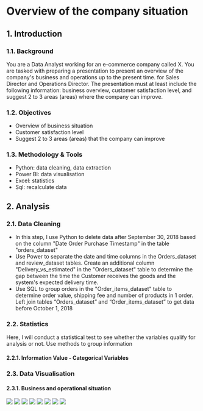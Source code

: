 # Overview of the company situation
## 1. Introduction
### 1.1. Background
You are a Data Analyst working for an e-commerce company called X. You are tasked with preparing a presentation to present an overview of the company's business and operations up to the present time. for Sales Director and Operations Director. The presentation must at least include the following information: business overview, customer satisfaction level, and suggest 2 to 3 areas (areas) where the company can improve.
### 1.2. Objectives
- Overview of business situation
- Customer satisfaction level
- Suggest 2 to 3 areas (areas) that the company can improve
### 1.3. Methodology &  Tools
- Python: data cleaning, data extraction
- Power BI: data visualisation
- Excel: statistics
- Sql: recalculate data
## 2. Analysis
### 2.1. Data Cleaning
- In this step, I use Python to delete data after September 30, 2018 based on the column "Date Order Purchase Timestamp" in the table "orders_dataset"
- Use Power to separate the date and time columns in the Orders_dataset and review_dataset tables. Create an additional column "Delivery_vs_estimated" in the "Orders_dataset" table to determine the gap between the time the Customer receives the goods and the system's expected delivery time.
- Use SQL to group orders in the "Order_items_dataset" table to determine order value, shipping fee and number of products in 1 order. Left join tables “Orders_dataset” and “Order_items_dataset” to get data before October 1, 2018
### 2.2. Statistics
Here, I will conduct a statistical test to see whether the variables qualify for analysis or not. Use methods to group information
#### 2.2.1. Information Value - Categorical Variables
### 2.3. Data Visualisation
#### 2.3.1. Business and operational situation
<img src="C:\Users\HP\Pictures\Screenshots\tq1.png">
<img src="https://drive.google.com/file/d/10BdhyK3iORnuyhzA-u2qCXIZyA-1WZn5/view?usp=drive_link">
<img src="https://drive.google.com/file/d/1IncwEwGL9kV1doiHlW0RBqo3BqWV5mzz/view?usp=drive_link">
<img src="https://drive.google.com/file/d/1I8OFNU_bLzKREl9xS97ax45I08coVG9X/view?usp=drive_link">
<img src="https://drive.google.com/file/d/1sxHs26JLbEAz4-w8yHs0EDBd3NUhCdNh/view?usp=drive_link">
<img src="https://drive.google.com/file/d/16G3eslgsz2dEDaCubQU6TlOQH2DE1mYt/view?usp=drive_link">
<img src="https://drive.google.com/file/d/1OKd1AiAvFEftiaq4PxDFfNBTWx4wZvlj/view?usp=drive_link">
<img src="https://drive.google.com/file/d/1PpegSgjbnOBultEVtpshEQi7Gno10kdG/view?usp=drive_link">
